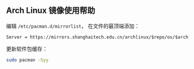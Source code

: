 ## Arch Linux 镜像使用帮助

编辑 `/etc/pacman.d/mirrorlist`， 在文件的最顶端添加：

```
Server = https://mirrors.shanghaitech.edu.cn/archlinux/$repo/os/$arch
```

更新软件包缓存：

```bash
sudo pacman -Syy
```